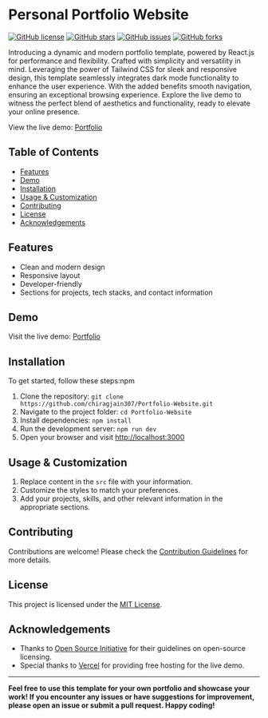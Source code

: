 # Personal Portfolio Website

[![GitHub license](https://img.shields.io/github/license/chiragjain307/Portfolio-Website)](https://github.com/chiragjain307/Portfolio-Website/blob/main/License)
[![GitHub stars](https://img.shields.io/github/stars/chiragjain307/Portfolio-Website)](https://github.com/chiragjain307/Portfolio-Website/stargazers)
[![GitHub issues](https://img.shields.io/github/issues/chiragjain307/Portfolio-Website)](https://github.com/chiragjain307/Portfolio-Website/issues)
[![GitHub forks](https://img.shields.io/github/forks/chiragjain307/Portfolio-Website)](https://github.com/chiragjain307/Portfolio-Website/network)

Introducing a dynamic and modern portfolio template, powered by React.js for performance and flexibility. Crafted with simplicity and versatility in mind. Leveraging the power of Tailwind CSS for sleek and responsive design, this template seamlessly integrates dark mode functionality to enhance the user experience. With the added benefits smooth navigation, ensuring an exceptional browsing experience. Explore the live demo to witness the perfect blend of aesthetics and functionality, ready to elevate your online presence. 

View the live demo: [Portfolio](https://chirags-portfolio.vercel.app/)


## Table of Contents

- [Features](#features)
- [Demo](#demo)
- [Installation](#installation)
- [Usage & Customization](#usage&customization)
- [Contributing](#contributing)
- [License](#license)
- [Acknowledgements](#acknowledgements)

## Features

- Clean and modern design
- Responsive layout
- Developer-friendly
- Sections for projects, tech stacks, and contact information

## Demo

Visit the live demo: [Portfolio](https://chirags-portfolio.vercel.app)

## Installation

To get started, follow these steps:npm 

1. Clone the repository: `git clone https://github.com/chiragjain307/Portfolio-Website.git`
2. Navigate to the project folder: `cd Portfolio-Website`
3. Install dependencies: `npm install`
4. Run the development server: `npm run dev`
5. Open your browser and visit [http://localhost:3000](http://localhost:3000)

## Usage & Customization

1. Replace content in the `src` file with your information.
2. Customize the styles to match your preferences.
3. Add your projects, skills, and other relevant information in the appropriate sections.


## Contributing

Contributions are welcome! Please check the [Contribution Guidelines](Contribution.md) for more details.

## License

This project is licensed under the [MIT License](License).

## Acknowledgements

- Thanks to [Open Source Initiative](https://opensource.org/) for their guidelines on open-source licensing.
- Special thanks to [Vercel](https://vercel.com/) for providing free hosting for the live demo.

---

**Feel free to use this template for your own portfolio and showcase your work! If you encounter any issues or have suggestions for improvement, please open an issue or submit a pull request. Happy coding!**